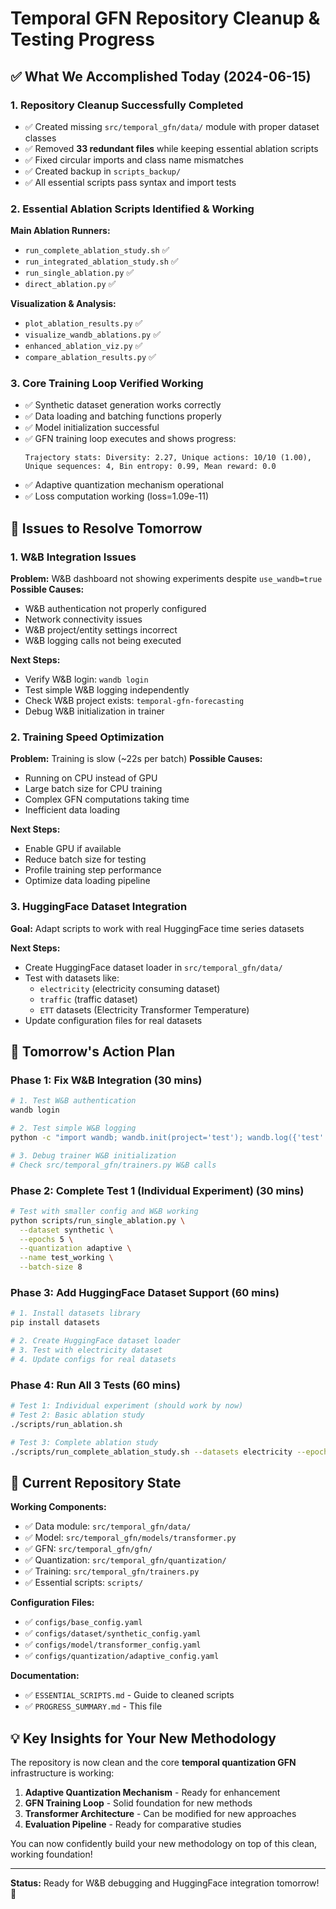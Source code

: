# Temporal GFN Repository Cleanup & Testing Progress

## ✅ **What We Accomplished Today (2024-06-15)**

### 1. **Repository Cleanup Successfully Completed**

- ✅ Created missing `src/temporal_gfn/data/` module with proper dataset classes
- ✅ Removed **33 redundant files** while keeping essential ablation scripts
- ✅ Fixed circular imports and class name mismatches
- ✅ Created backup in `scripts_backup/`
- ✅ All essential scripts pass syntax and import tests

### 2. **Essential Ablation Scripts Identified & Working**

**Main Ablation Runners:**

- `run_complete_ablation_study.sh` ✅
- `run_integrated_ablation_study.sh` ✅
- `run_single_ablation.py` ✅
- `direct_ablation.py` ✅

**Visualization & Analysis:**

- `plot_ablation_results.py` ✅
- `visualize_wandb_ablations.py` ✅
- `enhanced_ablation_viz.py` ✅
- `compare_ablation_results.py` ✅

### 3. **Core Training Loop Verified Working**

- ✅ Synthetic dataset generation works correctly
- ✅ Data loading and batching functions properly
- ✅ Model initialization successful
- ✅ GFN training loop executes and shows progress:
  ```
  Trajectory stats: Diversity: 2.27, Unique actions: 10/10 (1.00),
  Unique sequences: 4, Bin entropy: 0.99, Mean reward: 0.0
  ```
- ✅ Adaptive quantization mechanism operational
- ✅ Loss computation working (loss=1.09e-11)

## 🔧 **Issues to Resolve Tomorrow**

### 1. **W&B Integration Issues**

**Problem:** W&B dashboard not showing experiments despite `use_wandb=true`
**Possible Causes:**

- W&B authentication not properly configured
- Network connectivity issues
- W&B project/entity settings incorrect
- W&B logging calls not being executed

**Next Steps:**

- Verify W&B login: `wandb login`
- Test simple W&B logging independently
- Check W&B project exists: `temporal-gfn-forecasting`
- Debug W&B initialization in trainer

### 2. **Training Speed Optimization**

**Problem:** Training is slow (~22s per batch)
**Possible Causes:**

- Running on CPU instead of GPU
- Large batch size for CPU training
- Complex GFN computations taking time
- Inefficient data loading

**Next Steps:**

- Enable GPU if available
- Reduce batch size for testing
- Profile training step performance
- Optimize data loading pipeline

### 3. **HuggingFace Dataset Integration**

**Goal:** Adapt scripts to work with real HuggingFace time series datasets

**Next Steps:**

- Create HuggingFace dataset loader in `src/temporal_gfn/data/`
- Test with datasets like:
  - `electricity` (electricity consuming dataset)
  - `traffic` (traffic dataset)
  - `ETT` datasets (Electricity Transformer Temperature)
- Update configuration files for real datasets

## 🚀 **Tomorrow's Action Plan**

### Phase 1: Fix W&B Integration (30 mins)

```bash
# 1. Test W&B authentication
wandb login

# 2. Test simple W&B logging
python -c "import wandb; wandb.init(project='test'); wandb.log({'test': 1})"

# 3. Debug trainer W&B initialization
# Check src/temporal_gfn/trainers.py W&B calls
```

### Phase 2: Complete Test 1 (Individual Experiment) (30 mins)

```bash
# Test with smaller config and W&B working
python scripts/run_single_ablation.py \
  --dataset synthetic \
  --epochs 5 \
  --quantization adaptive \
  --name test_working \
  --batch-size 8
```

### Phase 3: Add HuggingFace Dataset Support (60 mins)

```bash
# 1. Install datasets library
pip install datasets

# 2. Create HuggingFace dataset loader
# 3. Test with electricity dataset
# 4. Update configs for real datasets
```

### Phase 4: Run All 3 Tests (60 mins)

```bash
# Test 1: Individual experiment (should work by now)
# Test 2: Basic ablation study
./scripts/run_ablation.sh

# Test 3: Complete ablation study
./scripts/run_complete_ablation_study.sh --datasets electricity --epochs 10
```

## 📁 **Current Repository State**

**Working Components:**

- ✅ Data module: `src/temporal_gfn/data/`
- ✅ Model: `src/temporal_gfn/models/transformer.py`
- ✅ GFN: `src/temporal_gfn/gfn/`
- ✅ Quantization: `src/temporal_gfn/quantization/`
- ✅ Training: `src/temporal_gfn/trainers.py`
- ✅ Essential scripts: `scripts/`

**Configuration Files:**

- ✅ `configs/base_config.yaml`
- ✅ `configs/dataset/synthetic_config.yaml`
- ✅ `configs/model/transformer_config.yaml`
- ✅ `configs/quantization/adaptive_config.yaml`

**Documentation:**

- ✅ `ESSENTIAL_SCRIPTS.md` - Guide to cleaned scripts
- ✅ `PROGRESS_SUMMARY.md` - This file

## 💡 **Key Insights for Your New Methodology**

The repository is now clean and the core **temporal quantization GFN** infrastructure is working:

1. **Adaptive Quantization Mechanism** - Ready for enhancement
2. **GFN Training Loop** - Solid foundation for new methods
3. **Transformer Architecture** - Can be modified for new approaches
4. **Evaluation Pipeline** - Ready for comparative studies

You can now confidently build your new methodology on top of this clean, working foundation!

---

**Status:** Ready for W&B debugging and HuggingFace integration tomorrow! 🚀
